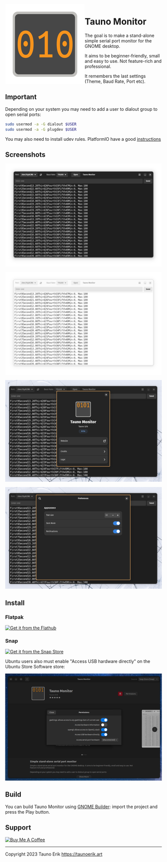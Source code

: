 <img src="https://raw.githubusercontent.com/taunoe/tauno-monitor/main/data/icons/hicolor/scalable/apps/art.taunoerik.tauno-monitor.svg" align="left">

# Tauno Monitor

The goal is to make a stand-alone simple serial port monitor for the GNOME desktop.

It aims to be beginner-friendly, small and easy to use. Not feature-rich and professional.

It remembers the last settings (Theme, Baud Rate, Port etc).

## Important

Depending on your system you may need to add a user to dialout group to open serial ports:

```bash
sudo usermod -a -G dialout $USER
sudo usermod -a -G plugdev $USER
```

You may also need to install udev rules. PlatformIO have a good [instructions](https://docs.platformio.org/en/latest/core/installation/udev-rules.html)

## Screenshots

![Dark mode](data/screenshots/dark.png)

![Light mode](data/screenshots/light.png)

![About window](data/screenshots/about.png)

![Preferences window](data/screenshots/pref.png)

## Install

### Flatpak

[![Get it from the Flathub](https://dl.flathub.org/assets/badges/flathub-badge-en.png)](https://flathub.org/apps/art.taunoerik.tauno-monitor)

### Snap

[![Get it from the Snap Store](https://snapcraft.io/static/images/badges/en/snap-store-black.svg)](https://snapcraft.io/tauno-monitor)

Ubuntu users also must enable "Access USB hardware directly" on the Ubuntu Store Software store:

![Ubuntu premissions](data/screenshots/ubuntu_access_usb_directly.png)

## Build

You can build Tauno Monitor using [GNOME Builder](https://flathub.org/et/apps/org.gnome.Builder): import the project and press the Play button.

## Support

<a href="https://www.buymeacoffee.com/taunoerik" target="_blank"><img src="https://cdn.buymeacoffee.com/buttons/v2/default-yellow.png" alt="Buy Me A Coffee" style="height: 60px !important;width: 217px !important;" ></a>

 ___

Copyright 2023 Tauno Erik https://taunoerik.art
